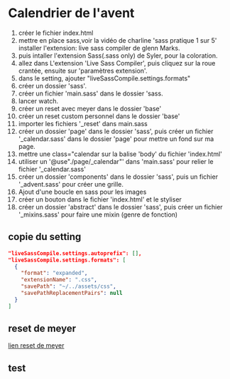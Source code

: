 # Calendrier de l'avent

1. créer le fichier index.html
2. mettre en place sass,voir la vidéo de charline 'sass pratique 1 sur 5' installer l'extension: live sass compiler de glenn Marks.
3. puis intaller l'extension Sass(.sass only) de Syler, pour la coloration.
4. allez dans L'extension 'Live Sass Compiler', puis cliquez sur la roue crantée, ensuite sur 'paramètres extension'.
5. dans le setting, ajouter "liveSassCompile.settings.formats"
6. créer un dossier 'sass'.
7. créer un fichier 'main.sass' dans le dossier 'sass.
8. lancer watch.
9. créer un reset avec meyer dans le dossier 'base'
10. créer un reset custom personnel dans le dossier 'base'
11. importer les fichiers '_reset' dans main.sass
12. créer un dossier 'page' dans le dossier 'sass', puis créer un fichier '_calendar.sass' dans le dossier 'page' pour mettre un fond sur ma page.
13. mettre une class="calendar sur la balise 'body' du fichier 'index.html'
14. utiliser un '@use"./page/_calendar"' dans 'main.sass' pour relier le fichier '_calendar.sass'
15. créer un dossier 'components' dans le dossier 'sass', puis un fichier '_advent.sass' pour créer une grille.
16. Ajout d'une boucle en sass pour les images
17. créer un bouton dans le fichier 'index.html' et le styliser
18. créer un dossier 'abstract' dans le dossier 'sass', puis créer un fichier '_mixins.sass' pour faire une mixin (genre de fonction)

## copie du setting

```json
"liveSassCompile.settings.autoprefix": [],
"liveSassCompile.settings.formats": [
  {
    "format": "expanded",
    "extensionName": ".css",
    "savePath": "~/../assets/css",
    "savePathReplacementPairs": null
  }
]
```

## reset de meyer

[lien reset de meyer](https://meyerweb.com/eric/tools/css/reset/)

## test
